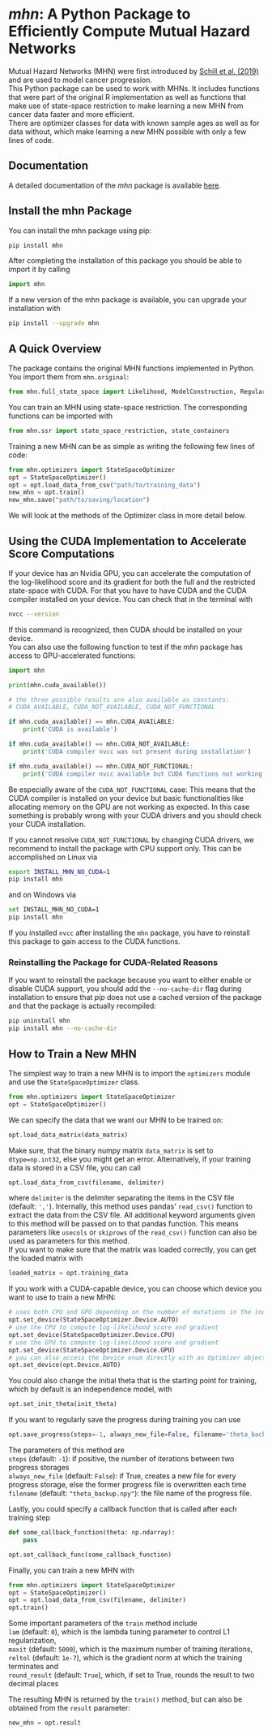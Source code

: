 # *mhn*: A Python Package to Efficiently Compute Mutual Hazard Networks

Mutual Hazard Networks (MHN) were first introduced by [Schill et al. (2019)](https://academic.oup.com/bioinformatics/article/36/1/241/5524604)
and are used to model cancer progression.  
This Python package can be used to work with MHNs. It includes functions that were part of the
original R implementation as well as functions that make use of state-space restriction 
to make learning a new MHN from cancer data faster and more efficient.   
There are optimizer classes for data with known sample ages as well as for data without, which make learning a new MHN possible with
only a few lines of code.  

## Documentation

A detailed documentation of the *mhn* package is available [here](https://learnmhn.readthedocs.io/en/latest/index.html).

## Install the mhn Package

You can install the mhn package using pip:

```bash
pip install mhn
```

After completing the installation of this package you should be able to import it by calling
```python
import mhn
```

If a new version of the mhn package is available, you can upgrade your installation with
```bash
pip install --upgrade mhn
```

## A Quick Overview

The package contains the original MHN functions implemented in Python. You import them from ``mhn.original``:

```python
from mhn.full_state_space import Likelihood, ModelConstruction, RegularizedOptimization, UtilityFunctions
```
You can train an MHN using state-space restriction. The corresponding functions
can be imported with
```python
from mhn.ssr import state_space_restriction, state_containers
```
Training a new MHN can be as simple as writing the following few lines of code:
```python
from mhn.optimizers import StateSpaceOptimizer
opt = StateSpaceOptimizer()
opt = opt.load_data_from_csv("path/to/training_data")
new_mhn = opt.train()
new_mhn.save("path/to/saving/location")
```
We will look at the methods of the Optimizer class in more detail below.

## Using the CUDA Implementation to Accelerate Score Computations
If your device has an Nvidia GPU, you can accelerate the computation of the log-likelihood score and its gradient for
both the full and the restricted state-space with CUDA. 
For that you have to have CUDA and the CUDA compiler
installed on your device. You can check that in the terminal with
```bash
nvcc --version
```
If this command is recognized, then CUDA should be installed on your device.  
You can also use the following function to test if the *mhn* package has access to 
GPU-accelerated  functions:
```python
import mhn

print(mhn.cuda_available())

# the three possible results are also available as constants:
# CUDA_AVAILABLE, CUDA_NOT_AVAILABLE, CUDA_NOT_FUNCTIONAL

if mhn.cuda_available() == mhn.CUDA_AVAILABLE:
    print('CUDA is available')

if mhn.cuda_available() == mhn.CUDA_NOT_AVAILABLE:
    print('CUDA compiler nvcc was not present during installation')

if mhn.cuda_available() == mhn.CUDA_NOT_FUNCTIONAL:
    print('CUDA compiler nvcc available but CUDA functions not working. Check CUDA installation')
```

Be especially aware of the ```CUDA_NOT_FUNCTIONAL``` case: This means that the CUDA compiler
is installed on your device but basic functionalities like allocating memory on the GPU
are not working as expected.
In this case something is probably wrong with your CUDA drivers and you should check your CUDA
installation.

If you cannot resolve ```CUDA_NOT_FUNCTIONAL``` by changing CUDA drivers, we recommend to install the package with CPU support only.
This can be accomplished on Linux via
```bash
export INSTALL_MHN_NO_CUDA=1
pip install mhn
```
and on Windows via
```bash
set INSTALL_MHN_NO_CUDA=1
pip install mhn
```


If you installed ``nvcc`` after installing the ``mhn`` package, you have to
reinstall this package to gain access to the CUDA functions.

### Reinstalling the Package for CUDA-Related Reasons

If you want to reinstall the package because you want to either 
enable or disable CUDA support, you should add the ```--no-cache-dir``` flag during 
installation to ensure that *pip* does not use a cached version of the 
package and that the package is actually recompiled:

```bash
pip uninstall mhn
pip install mhn --no-cache-dir
```

## How to Train a New MHN

The simplest way to train a new MHN is to import the ```optimizers``` module and
use the ```StateSpaceOptimizer``` class.
```python
from mhn.optimizers import StateSpaceOptimizer
opt = StateSpaceOptimizer()
```
We can specify the data that we want our MHN to be trained on:
```python
opt.load_data_matrix(data_matrix)
```
Make sure, that the binary numpy matrix ```data_matrix``` is set to ```dtype=np.int32```, else you 
might get an error. Alternatively, if your training data is stored in a CSV file, you can call
```python
opt.load_data_from_csv(filename, delimiter)
```
where ```delimiter``` is the delimiter separating the items in the CSV file (default: ``','``). 
Internally, this method uses pandas' ```read_csv()``` function to extract the data from the CSV file.
All additional keyword arguments given to this method will be passed on to that
pandas function. This means parameters like ```usecols``` or ```skiprows``` of the ```read_csv()```
function can also be used as parameters for this method.  
If you want to make sure that the matrix was loaded correctly, you can get 
the loaded matrix with

```python
loaded_matrix = opt.training_data
```
If you work with a CUDA-capable device, you can choose which device you want to use to 
train a new MHN:
```python
# uses both CPU and GPU depending on the number of mutations in the individual sample
opt.set_device(StateSpaceOptimizer.Device.AUTO)
# use the CPU to compute log-likelihood score and gradient
opt.set_device(StateSpaceOptimizer.Device.CPU)
# use the GPU to compute log-likelihood score and gradient
opt.set_device(StateSpaceOptimizer.Device.GPU)
# you can also access the Device enum directly with an Optimizer object
opt.set_device(opt.Device.AUTO)
```
You could also change the initial theta that is the starting point for training, which by default
is an independence model, with
```python
opt.set_init_theta(init_theta)
```
If you want to regularly save the progress during training you can use
```python
opt.save_progress(steps=-1, always_new_file=False, filename='theta_backup.npy')
```
The parameters of this method are  
``steps`` (default: ``-1``): if positive, the number of iterations between two progress storages  
``always_new_file`` (default: ``False``): if True, creates a new file for every progress storage, 
else the former progress file is overwritten each time  
``filename`` (default: ``"theta_backup.npy"``): the file name of the progress file.

Lastly, you could specify a callback function that is called after each training step
```python
def some_callback_function(theta: np.ndarray):
    pass

opt.set_callback_func(some_callback_function)
```

Finally, you can train a new MHN with
```python
from mhn.optimizers import StateSpaceOptimizer
opt = StateSpaceOptimizer()
opt = opt.load_data_from_csv(filename, delimiter)
opt.train()
```
Some important parameters of the ``train`` method include  
``lam`` (default: ``0``), which is
the lambda tuning parameter to control L1 regularization,  
``maxit`` (default: ``5000``), which is the maximum
number of training iterations,  
```reltol``` (default: ``1e-7``), which is the gradient norm at which the training terminates and  
```round_result``` (default: ``True``), which, if set to True, rounds the result to two decimal places  
  
The resulting MHN is returned by the ```train()``` method, but can also be obtained
from the ```result``` parameter:
```python
new_mhn = opt.result
```
